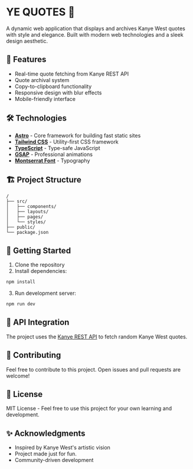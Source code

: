 # YE QUOTES 🎵

A dynamic web application that displays and archives Kanye West quotes with style and elegance. Built with modern web technologies and a sleek design aesthetic.

## 🚀 Features

- Real-time quote fetching from Kanye REST API
- Quote archival system
- Copy-to-clipboard functionality
- Responsive design with blur effects
- Mobile-friendly interface

## 🛠️ Technologies

- **[Astro](https://astro.build/)** - Core framework for building fast static sites
- **[Tailwind CSS](https://tailwindcss.com/)** - Utility-first CSS framework
- **[TypeScript](https://www.typescriptlang.org/)** - Type-safe JavaScript
- **[GSAP](https://greensock.com/gsap/)** - Professional animations
- **[Montserrat Font](https://fonts.google.com/specimen/Montserrat)** - Typography

## 🏗️ Project Structure

```
/
├── src/
│   ├── components/
│   ├── layouts/
│   ├── pages/
│   └── styles/
├── public/
└── package.json
```

## 🚦 Getting Started

1. Clone the repository
2. Install dependencies:
```bash
npm install
```
3. Run development server:
```bash
npm run dev
```

## 📝 API Integration

The project uses the [Kanye REST API](https://api.kanye.rest/) to fetch random Kanye West quotes.
## 🤝 Contributing

Feel free to contribute to this project. Open issues and pull requests are welcome!

## 📄 License

MIT License - Feel free to use this project for your own learning and development.

## ✨ Acknowledgments

- Inspired by Kanye West's artistic vision
- Project made just for fun.
- Community-driven development
